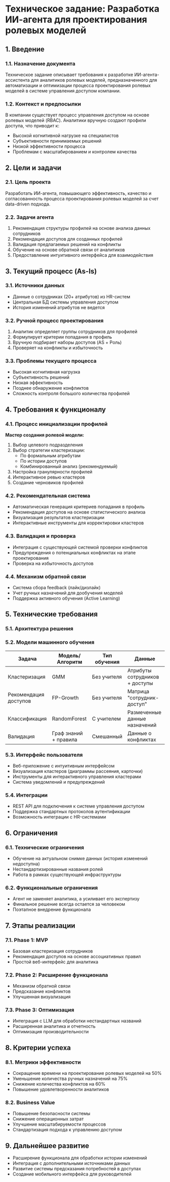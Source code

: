 # Техническое задание: Разработка ИИ-агента для проектирования ролевых моделей

## 1. Введение

### 1.1. Назначение документа
Техническое задание описывает требования к разработке ИИ-агента-ассистента для аналитиков ролевых моделей, предназначенного для автоматизации и оптимизации процесса проектирования ролевых моделей в системе управления доступом компании.

### 1.2. Контекст и предпосылки
В компании существует процесс управления доступом на основе ролевых моделей (RBAC). Аналитики вручную создают профили доступа, что приводит к:
- Высокой когнитивной нагрузке на специалистов
- Субъективности принимаемых решений
- Низкой эффективности процесса
- Проблемам с масштабированием и контролем качества

## 2. Цели и задачи

### 2.1. Цель проекта
Разработать ИИ-агента, повышающего эффективность, качество и согласованность процесса проектирования ролевых моделей за счет data-driven подхода.

### 2.2. Задачи агента
1. Рекомендация структуры профилей на основе анализа данных сотрудников
2. Рекомендация доступов для созданных профилей
3. Валидация предлагаемых решений на конфликты
4. Обучение на основе обратной связи от аналитиков
5. Предоставление интуитивного интерфейса для взаимодействия

## 3. Текущий процесс (As-Is)

### 3.1. Источники данных
- Данные о сотрудниках (20+ атрибутов) из HR-систем
- Центральная БД системы управления доступом
- История изменений атрибутов не ведется

### 3.2. Ручной процесс проектирования
1. Аналитик определяет группы сотрудников для профилей
2. Формулирует критерии попадания в профиль
3. Вручную подбирает наборы доступов (AS + Роль)
4. Проверяет на конфликты и избыточность

### 3.3. Проблемы текущего процесса
- Высокая когнитивная нагрузка
- Субъективность решений
- Низкая эффективность
- Позднее обнаружение конфликтов
- Сложность контроля большого количества профилей

## 4. Требования к функционалу

### 4.1. Процесс инициализации профилей
**Мастер создания ролевой модели:**
1. Выбор целевого подразделения
2. Выбор стратегии кластеризации:
   - По формальным атрибутам
   - По истории доступов
   - Комбинированный анализ (рекомендуемый)
3. Настройка гранулярности профилей
4. Интерактивное ревью кластеров
5. Создание черновиков профилей

### 4.2. Рекомендательная система
- Автоматическая генерация критериев попадания в профиль
- Рекомендация доступов на основе статистического анализа
- Визуализация результатов кластеризации
- Интерактивные инструменты для корректировки кластеров

### 4.3. Валидация и проверка
- Интеграция с существующей системой проверки конфликтов
- Предупреждения о потенциальных конфликтах на этапе проектирования
- Проверка на избыточность доступов

### 4.4. Механизм обратной связи
- Система сбора feedback (лайк/дизлайк)
- Учет ручных назначений для дообучения моделей
- Поддержка активного обучения (Active Learning)

## 5. Технические требования

### 5.1. Архитектура решения


### 5.2. Модели машинного обучения

| Задача | Модель/Алгоритм | Тип обучения | Данные |
|--------|-----------------|--------------|---------|
| Кластеризация | GMM | Без учителя | Атрибуты сотрудников + доступы |
| Рекомендация доступов | FP-Growth | Без учителя | Матрица "сотрудник-доступ" |
| Классификация | RandomForest | С учителем | Размеченные данные назначений |
| Валидация | Граф знаний + правила | Смешанный | Данные о конфликтах |

### 5.3. Интерфейс пользователя
- Веб-приложение с интуитивным интерфейсом
- Визуализация кластеров (диаграммы рассеяния, карточки)
- Инструменты для интерактивного управления кластерами
- Система уведомлений и предупреждений

### 5.4. Интеграции
- REST API для подключения к системе управления доступом
- Поддержка стандартных протоколов аутентификации
- Возможность интеграции с HR-системами

## 6. Ограничения

### 6.1. Технические ограничения
- Обучение на актуальном снимке данных (история изменений недоступна)
- Нестандартизированные названия ролей
- Работа в рамках существующей инфраструктуры

### 6.2. Функциональные ограничения
- Агент не заменяет аналитика, а усиливает его экспертизу
- Финальное решение всегда остается за человеком
- Поэтапное внедрение функционала

## 7. Этапы реализации

### 7.1. Phase 1: MVP
- Базовая кластеризация сотрудников
- Рекомендация доступов на основе ассоциативных правил
- Простой веб-интерфейс для аналитика

### 7.2. Phase 2: Расширение функционала
- Механизм обратной связи
- Предсказание конфликтов
- Улучшенная визуализация

### 7.3. Phase 3: Оптимизация
- Интеграция с LLM для обработки нестандартных названий
- Расширенная аналитика и отчетность
- Оптимизация производительности

## 8. Критерии успеха

### 8.1. Метрики эффективности
- Сокращение времени на проектирование ролевых моделей на 50%
- Уменьшение количества ручных назначений на 75%
- Снижение количества конфликтов на 60%
- Повышение удовлетворенности аналитиков

### 8.2. Business Value
- Повышение безопасности системы
- Снижение операционных затрат
- Улучшение масштабируемости процессов
- Стандартизация подхода к управлению доступом

## 9. Дальнейшее развитие

- Расширение функционала для обработки истории изменений
- Интеграция с дополнительными источниками данных
- Развитие системы предсказания потребностей в доступах
- Создание мобильного интерфейса для руководителей

